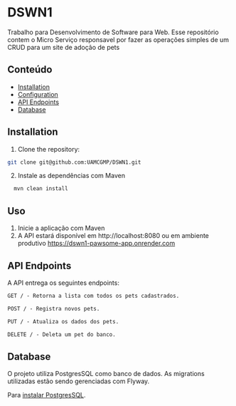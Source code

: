 # DSWN1
Trabalho para Desenvolvimento de Software para Web.
Esse repositório contem o Micro Serviço responsavel por fazer as operações simples de um CRUD para um site de adoção de pets

## Conteúdo

- [Installation](#instalação)
- [Configuration](#configuração)
- [API Endpoints](#api-endpoints)
- [Database](#database)

## Installation

1. Clone the repository:

```bash
git clone git@github.com:UAMCGMP/DSWN1.git
```

2. Instale as dependências com Maven
```bash
  mvn clean install
 ```

## Uso

1. Inicie a aplicação com Maven
2. A API estará disponível em http://localhost:8080 ou em ambiente produtivo https://dswn1-pawsome-app.onrender.com


## API Endpoints
A API entrega os seguintes endpoints:

```markdown
GET / - Retorna a lista com todos os pets cadastrados.

POST / - Registra novos pets.

PUT / - Atualiza os dados dos pets.

DELETE / - Deleta um pet do banco.
```

## Database
O projeto utiliza PostgresSQL como banco de dados. As migrations utilizadas estão sendo gerenciadas com Flyway.

Para [instalar PostgresSQL](https://www.postgresql.org/download/).
